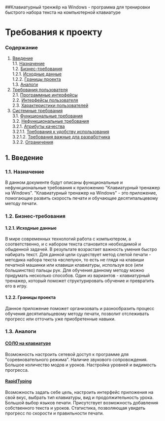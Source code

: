 ##Клавиатурный тренжёр на Windows - программа для тренировки быстрого набора текста на компьютерной клавиатуре
# Требования к проекту

### Содержание
1. [Введение](#1) <br>
1.1. [Назначение](#1.1) <br>
1.2. [Бизнес-требования](#1.2) <br>
1.2.1. [Исходные данные](#1.2.1) <br>
1.2.2. [Границы проекта](#1.2.2) <br>
1.3. [Аналоги](#1.3) <br>
2. [Требования пользователя](#2) <br>
2.1. [Программные интерфейсы](#2.1) <br>
2.2. [Интерфейсы пользователя](#2.2) <br>
2.3. [Характеристики пользователей](#2.3)<br>
3. [Системные требования](#3)<br>
3.1. [Функциональные требования](#3.1)<br> 
3.2. [Нефункциональные требования](#3.2)<br>
3.2.1. [Атрибуты качества](#3.2.1)<br>
3.2.1.1. [Требования к удобству использования](#3.2.1.1)<br>
3.2.1.2. [Требования важные дла разработчика](#3.2.1.2)<br>
3.2.2. [Ограничения](#3.2.2)<br>

## 1. Введение <a name="1"></a>

### 1.1. Назначение <a name="1.1"></a>

В данном документе будут описаны функциональные и нефункциональные требования к приложению "Клавиатурный тренажер на Windows". "Клавиатурный тренажер на Windows" - это приложение, помогающее развить скорость печати и обучающее десятипальцевому методу печати.

### 1.2. Бизнес-требования <a name="1.2"></a>

#### 1.2.1. Исходные данные <a name="1.2.1"></a>

В мире современных технологий работа с компьютером, а соответственно, и с набором текста становится необходимой и обыденной задачей. В 
результате возрастает важность умения быстро набирать текст. Для данной цели существует метод слепой печати - методика набора текста 
«вслепую», то есть не глядя на клавиши печатной машинки или клавиши клавиатуры, используя все (или большинство) пальцы рук. Для обучения 
данному методу можно придумать несколько способов. Один из вариантов - клавиатурный тренажер, который поможет структурировать обучение 
и превратить его в игру.

#### 1.2.2. Границы проекта <a name="1.2.2"></a>

Данное приложение поможет организовать и разнообразить процесс обучения десятипальцевому методу печати, позволит отслеживать прогресс или отточить уже приобретенные навыки.

### 1.3. Аналоги <a name="1.3"></a>

#### [СОЛО на клавиатуре](https://solo.nabiraem.ru/) <br/> 
Возможность настроить сетевой доступ к программе для "соревновательного режима". Наличие звукового сопровождения. Большое количество модов и уроков. Настройка уровней и видимость прогресса.

#### [RapidTyping](http://www.rapidtyping.com/ru/) <br/>
Возможность задать себе цель, настроить интерфейс приложения на свой вкус, выбрать тип клавиатуры, вид и продолжительность урока. Большой выбор языков печати. Присутствует возможность добавления собственного текста и уроков. Статистика, позволяющая увидеть прогресс по скорости и правильности печати.
